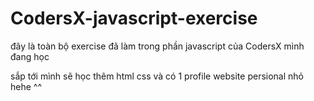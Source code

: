 # CodersX-javascript-exercise

đây là toàn bộ exercise đã làm trong phần javascript của CodersX mình đang học 




sắp tới mình sẽ học thêm html css và có 1 profile website persional nhỏ hehe ^^
